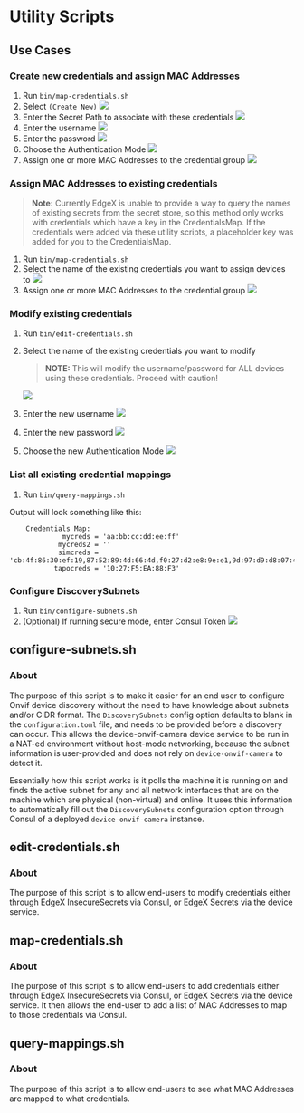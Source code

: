 # Utility Scripts

## Use Cases
### Create new credentials and assign MAC Addresses
1. Run `bin/map-credentials.sh`
2. Select `(Create New)`
   ![](images/create_new.png)
3. Enter the Secret Path to associate with these credentials
   ![](images/secret_path.png)
4. Enter the username
   ![](images/set_username.png)
5. Enter the password
   ![](images/set_password.png)
6. Choose the Authentication Mode
   ![](images/auth_mode.png)
7. Assign one or more MAC Addresses to the credential group
   ![](images/assign_mac.png)

### Assign MAC Addresses to existing credentials
> **Note:** Currently EdgeX is unable to provide a way to query the names of existing secrets from the secret store, so this method
> only works with credentials which have a key in the CredentialsMap. If the credentials were added via these
> utility scripts, a placeholder key was added for you to the CredentialsMap.

1. Run `bin/map-credentials.sh`
2. Select the name of the existing credentials you want to assign devices to
   ![](images/select_creds.png)
3. Assign one or more MAC Addresses to the credential group
   ![](images/assign_mac_2.png)

### Modify existing credentials
1. Run `bin/edit-credentials.sh`
2. Select the name of the existing credentials you want to modify
    > **NOTE:** This will modify the username/password for ALL devices using these credentials. Proceed with caution!

    ![](images/pick_creds_2.png)

3. Enter the new username
   ![](images/username_change.png)
4. Enter the new password
   ![](images/password_change.png)
5. Choose the new Authentication Mode
   ![](images/auth_mode_2.png)


### List all existing credential mappings
1. Run `bin/query-mappings.sh`

Output will look something like this:
```
    Credentials Map:
             mycreds = 'aa:bb:cc:dd:ee:ff'
            mycreds2 = ''
            simcreds = 'cb:4f:86:30:ef:19,87:52:89:4d:66:4d,f0:27:d2:e8:9e:e1,9d:97:d9:d8:07:4b,99:70:6d:f5:c2:16'
           tapocreds = '10:27:F5:EA:88:F3'
```

### Configure DiscoverySubnets
1. Run `bin/configure-subnets.sh`
2. (Optional) If running secure mode, enter Consul Token
   ![](images/consul_acl_sm.png)


## configure-subnets.sh
### About
The purpose of this script is to make it easier for an end user to configure Onvif device discovery
without the need to have knowledge about subnets and/or CIDR format. The `DiscoverySubnets` config
option defaults to blank in the `configuration.toml` file, and needs to be provided before a discovery can occur.
This allows the device-onvif-camera device service to be run in a NAT-ed environment without host-mode networking,
because the subnet information is user-provided and does not rely on `device-onvif-camera` to detect it.

Essentially how this script works is it polls the machine it is running on and finds the active subnet for
any and all network interfaces that are on the machine which are physical (non-virtual) and online.
It uses this information to automatically fill out the `DiscoverySubnets` configuration option through Consul of a deployed
`device-onvif-camera` instance.

## edit-credentials.sh
### About
The purpose of this script is to allow end-users to modify credentials either through
EdgeX InsecureSecrets via Consul, or EdgeX Secrets via the device service.

## map-credentials.sh
### About
The purpose of this script is to allow end-users to add credentials either through
EdgeX InsecureSecrets via Consul, or EdgeX Secrets via the device service. It then allows the
end-user to add a list of MAC Addresses to map to those credentials via Consul.

## query-mappings.sh
### About
The purpose of this script is to allow end-users to see what MAC Addresses are
mapped to what credentials.

